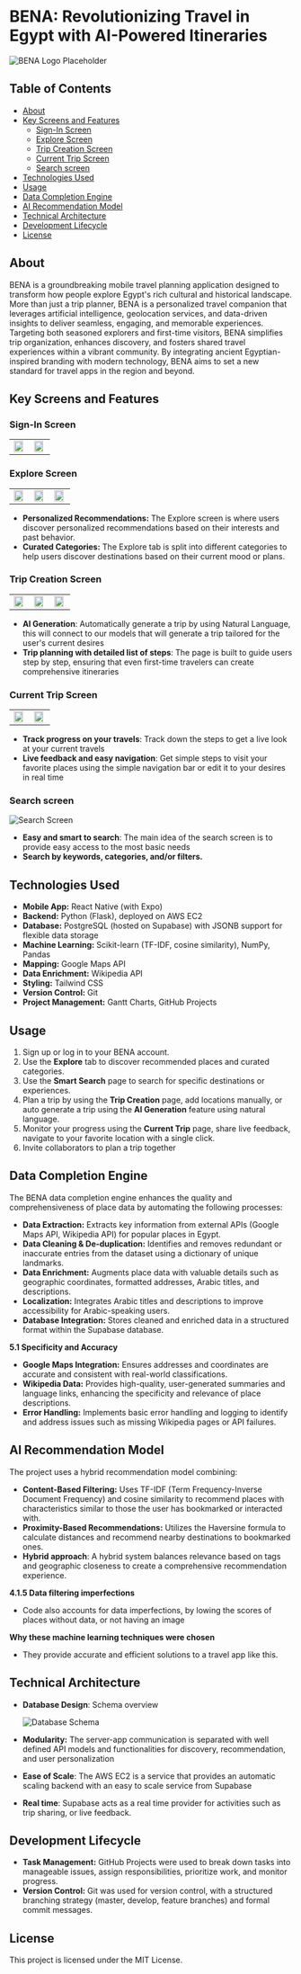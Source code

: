 # BENA: Revolutionizing Travel in Egypt with AI-Powered Itineraries

![BENA Logo Placeholder](./assets/images/logo.png)

## Table of Contents

*   [About](#about)
*   [Key Screens and Features](#key-screens-and-features)
    *   [Sign-In Screen](#signin-screen)
    *   [Explore Screen](#explore-screen)
    *   [Trip Creation Screen](#trip-creation-screen)
    *   [Current Trip Screen](#current-trip-screen)
    *   [Search screen](#search-screen)
*   [Technologies Used](#technologies-used)
*   [Usage](#usage)
*   [Data Completion Engine](#data-completion-engine)
*   [AI Recommendation Model](#ai-recommendation-model)
*   [Technical Architecture](#technical-architecture)
*   [Development Lifecycle](#development-lifecycle)
*   [License](#license)

## About

BENA is a groundbreaking mobile travel planning application designed to transform how people explore Egypt's rich cultural and historical landscape. More than just a trip planner, BENA is a personalized travel companion that leverages artificial intelligence, geolocation services, and data-driven insights to deliver seamless, engaging, and memorable experiences. Targeting both seasoned explorers and first-time visitors, BENA simplifies trip organization, enhances discovery, and fosters shared travel experiences within a vibrant community. By integrating ancient Egyptian-inspired branding with modern technology, BENA aims to set a new standard for travel apps in the region and beyond.

## Key Screens and Features

### Sign-In Screen

<table>
  <tr>
    <td><img src="./assets/screens/signin.png" width="90%"></td>
    <td><img src="./assets/screens/signin_gaurd.png" width="90%"></td>
  </tr>
</table>

### Explore Screen

<table>
  <tr>
    <td><img src="./assets/screens/loading_page.png" width="90%"></td>
    <td><img src="./assets/screens/explore_1.png" width="90%"></td>
    <td><img src="./assets/screens/explore_2.png" width="90%"></td>
  </tr>
</table>

*   **Personalized Recommendations:** The Explore screen is where users discover personalized recommendations based on their interests and past behavior.
*   **Curated Categories:** The Explore tab is split into different categories to help users discover destinations based on their current mood or plans.

### Trip Creation Screen

<table>
  <tr>
    <td><img src="./assets/screens/create_trip_manual.png" width="90%"></td>
    <td><img src="./assets/screens/choose_place.png" width="90%"></td>
    <td><img src="./assets/screens/create_trip_ai.png" width="90%"></td>
  </tr>
</table>

*   **Al Generation**: Automatically generate a trip by using Natural Language, this will connect to our models that will generate a trip tailored for the user's current desires
*   **Trip planning with detailed list of steps**: The page is built to guide users step by step, ensuring that even first-time travelers can create comprehensive itineraries

### Current Trip Screen

<table>
  <tr>
    <td><img src="./assets/screens/current_trip_2.png" width="90%"></td>
    <td><img src="./assets/screens/share_trip.png" width="90%"></td>
  </tr>
</table>

*   **Track progress on your travels**: Track down the steps to get a live look at your current travels
*   **Live feedback and easy navigation**: Get simple steps to visit your favorite places using the simple navigation bar or edit it to your desires in real time

### Search screen

![Search Screen](./assets/screens/search.png)

*   **Easy and smart to search**: The main idea of the search screen is to provide easy access to the most basic needs
*   **Search by keywords, categories, and/or filters.**

## Technologies Used

*   **Mobile App:** React Native (with Expo)
*   **Backend:** Python (Flask), deployed on AWS EC2
*   **Database:** PostgreSQL (hosted on Supabase) with JSONB support for flexible data storage
*   **Machine Learning:** Scikit-learn (TF-IDF, cosine similarity), NumPy, Pandas
*   **Mapping:** Google Maps API
*   **Data Enrichment:** Wikipedia API
*   **Styling:** Tailwind CSS
*   **Version Control:** Git
*   **Project Management:** Gantt Charts, GitHub Projects

## Usage

1.  Sign up or log in to your BENA account.
2.  Use the **Explore** tab to discover recommended places and curated categories.
3.  Use the **Smart Search** page to search for specific destinations or experiences.
4.  Plan a trip by using the **Trip Creation** page, add locations manually, or auto generate a trip using the **Al Generation** feature using natural language.
5.  Monitor your progress using the **Current Trip** page, share live feedback, navigate to your favorite location with a single click.
6.  Invite collaborators to plan a trip together

## Data Completion Engine

The BENA data completion engine enhances the quality and comprehensiveness of place data by automating the following processes:

*   **Data Extraction:** Extracts key information from external APIs (Google Maps API, Wikipedia API) for popular places in Egypt.
*   **Data Cleaning & De-duplication:** Identifies and removes redundant or inaccurate entries from the dataset using a dictionary of unique landmarks.
*   **Data Enrichment:** Augments place data with valuable details such as geographic coordinates, formatted addresses, Arabic titles, and descriptions.
*   **Localization:** Integrates Arabic titles and descriptions to improve accessibility for Arabic-speaking users.
*   **Database Integration:** Stores cleaned and enriched data in a structured format within the Supabase database.

**5.1 Specificity and Accuracy**

*   **Google Maps Integration:** Ensures addresses and coordinates are accurate and consistent with real-world classifications.
*   **Wikipedia Data:** Provides high-quality, user-generated summaries and language links, enhancing the specificity and relevance of place descriptions.
*   **Error Handling:** Implements basic error handling and logging to identify and address issues such as missing Wikipedia pages or API failures.

## Al Recommendation Model

The project uses a hybrid recommendation model combining:

*   **Content-Based Filtering:** Uses TF-IDF (Term Frequency-Inverse Document Frequency) and cosine similarity to recommend places with characteristics similar to those the user has bookmarked or interacted with.
*   **Proximity-Based Recommendations:** Utilizes the Haversine formula to calculate distances and recommend nearby destinations to bookmarked ones.
*   **Hybrid approach**: A hybrid system balances relevance based on tags and geographic closeness to create a comprehensive recommendation experience.

**4.1.5 Data filtering imperfections**

*   Code also accounts for data imperfections, by lowing the scores of places without data, or not having an image

**Why these machine learning techniques were chosen**

*   They provide accurate and efficient solutions to a travel app like this.

## Technical Architecture

*   **Database Design**: Schema overview

    ![Database Schema](./assets/screens/schema.png)
*   **Modularity:** The server-app communication is separated with well defined API models and functionalities for discovery, recommendation, and user personalization
*   **Ease of Scale**: The AWS EC2 is a service that provides an automatic scaling backend with an easy to scale service from Supabase
*   **Real time**: Supabase acts as a real time provider for activities such as trip sharing, or live feedback.

## Development Lifecycle

*   **Task Management:** GitHub Projects were used to break down tasks into manageable issues, assign responsibilities, prioritize work, and monitor progress.
*   **Version Control:** Git was used for version control, with a structured branching strategy (master, develop, feature branches) and formal commit messages.

## License

This project is licensed under the MIT License.
